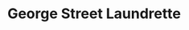 ---
title: "George Street Laundrette"
url: /brighton-und-hove/george-street-laundrette/
shop: Wäscherei
---